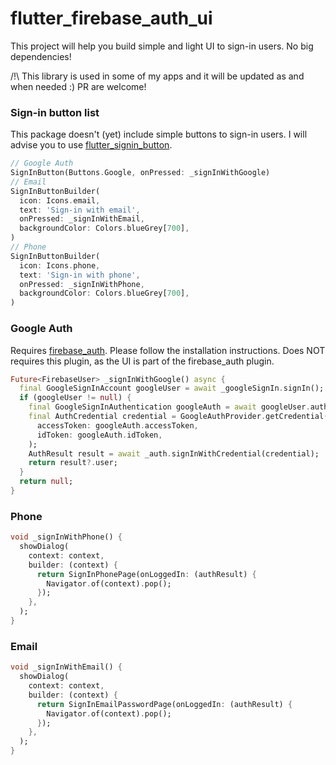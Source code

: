 # flutter_firebase_auth_ui

This project will help you build simple and light UI to sign-in users.
No big dependencies!

/!\ This library is used in some of my apps and it will be updated as and when needed :)
PR are welcome!

### Sign-in button list
This package doesn't (yet) include simple buttons to sign-in users.
I will advise you to use [flutter_signin_button](https://pub.dev/packages/flutter_signin_button).

```dart
// Google Auth
SignInButton(Buttons.Google, onPressed: _signInWithGoogle)
// Email
SignInButtonBuilder(
  icon: Icons.email,
  text: 'Sign-in with email',
  onPressed: _signInWithEmail,
  backgroundColor: Colors.blueGrey[700],
)
// Phone
SignInButtonBuilder(
  icon: Icons.phone,
  text: 'Sign-in with phone',
  onPressed: _signInWithPhone,
  backgroundColor: Colors.blueGrey[700],
)
```

### Google Auth
Requires [firebase_auth](https://pub.dev/packages/firebase_auth).
Please follow the installation instructions.
Does NOT requires this plugin, as the UI is part of the firebase_auth plugin.

```dart
Future<FirebaseUser> _signInWithGoogle() async {
  final GoogleSignInAccount googleUser = await _googleSignIn.signIn();
  if (googleUser != null) {
    final GoogleSignInAuthentication googleAuth = await googleUser.authentication;
    final AuthCredential credential = GoogleAuthProvider.getCredential(
      accessToken: googleAuth.accessToken,
      idToken: googleAuth.idToken,
    );
    AuthResult result = await _auth.signInWithCredential(credential);
    return result?.user;
  }
  return null;
}
```

### Phone
```dart
void _signInWithPhone() {
  showDialog(
    context: context,
    builder: (context) {
      return SignInPhonePage(onLoggedIn: (authResult) {
        Navigator.of(context).pop();
      });
    },
  );
}
```

### Email
```dart
void _signInWithEmail() {
  showDialog(
    context: context,
    builder: (context) {
      return SignInEmailPasswordPage(onLoggedIn: (authResult) {
        Navigator.of(context).pop();
      });
    },
  );
}
```
